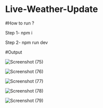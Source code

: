 # Live-Weather-Update
#How to run ?

Step 1- npm i

Step 2- npm run dev

#Output

![Screenshot (75)](https://github.com/user-attachments/assets/82f577cb-09f6-4785-9e64-98e743d9263b)



![Screenshot (76)](https://github.com/user-attachments/assets/9a44d4b5-02f2-4223-b385-0084306d6164)



![Screenshot (77)](https://github.com/user-attachments/assets/bf2039c7-e507-4517-bf75-b32469d8a954)



![Screenshot (78)](https://github.com/user-attachments/assets/9b55a1e0-dce2-49d9-8885-fbf7394bceec)


![Screenshot (79)](https://github.com/user-attachments/assets/499d941f-9c8d-461a-932f-d05dd477ed77)
